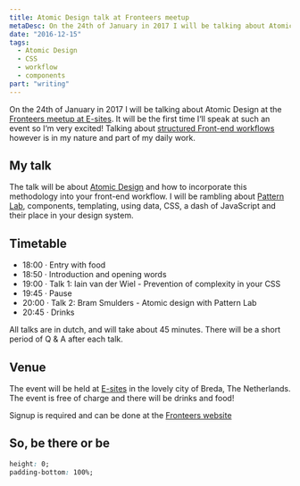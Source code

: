 ```yaml
---
title: Atomic Design talk at Fronteers meetup
metaDesc: On the 24th of January in 2017 I will be talking about Atomic Design at the Fronteers meetup
date: "2016-12-15"
tags:
  - Atomic Design
  - CSS
  - workflow
  - components
part: "writing"
---
```


On the 24th of January in 2017 I will be talking about Atomic Design at the [Fronteers meetup at E-sites](https://fronteers.nl/bijeenkomsten/2017/meetup-januari-e-sites).
It will be the first time I‘ll speak at such an event so I‘m very excited! Talking about [structured Front-end workflows](https://bramsmulders.com/blog/how-i-improved-my-workflow-with-smacss-sass/) however is in my nature and part of my daily work.

## My talk

The talk will be about [Atomic Design](http://atomicdesign.bradfrost.com/) and how to incorporate this methodology into your front-end workflow.
I will be rambling about [Pattern Lab](http://patternlab.io/), components, templating, using data, CSS, a dash of JavaScript and their place in your design system.

## Timetable

- 18:00 · Entry with food
- 18:50 · Introduction and opening words
- 19:00 · Talk 1: Iain van der Wiel - Prevention of complexity in your CSS
- 19:45 · Pause
- 20:00 · Talk 2: Bram Smulders - Atomic design with Pattern Lab
- 20:45 · Drinks

All talks are in dutch, and will take about 45 minutes. There will be a short period of Q & A after each talk.

## Venue

The event will be held at [E-sites](https://www.e-sites.nl/) in the lovely city of Breda, The Netherlands. The event is free of charge and there will be drinks and food!

Signup is required and can be done at the [Fronteers website](https://fronteers.nl/bijeenkomsten/2017/meetup-januari-e-sites)

## So, be there or be

```css
height: 0;
padding-bottom: 100%;
```
